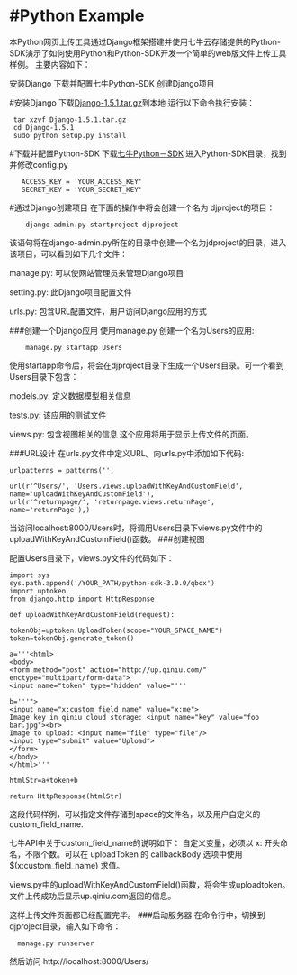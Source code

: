 #Python Example
===============
本Python网页上传工具通过Django框架搭建并使用七牛云存储提供的Python-SDK演示了如何使用Python和Python-SDK开发一个简单的web版文件上传工具样例。
主要内容如下：

安装Django
下载并配置七牛Python-SDK
创建Django项目

#安装Django
下载[Django-1.5.1.tar.gz](www.djangoproject.com/download)到本地 运行以下命令执行安装：

     tar xzvf Django-1.5.1.tar.gz
     cd Django-1.5.1
     sudo python setup.py install
#下载并配置Python-SDK
下载[七牛Python－SDK](https://github.com/qiniu/python-sdk)
进入Python-SDK目录，找到并修改config.py
       
       ACCESS_KEY = 'YOUR_ACCESS_KEY'
       SECRET_KEY = 'YOUR_SECRET_KEY'
       
 
#通过Django创建项目
在下面的操作中将会创建一个名为 djproject的项目：
        
        django-admin.py startproject djproject
该语句将在django-admin.py所在的目录中创建一个名为jdproject的目录，进入该项目，可以看到如下几个文件： 

manage.py: 可以使网站管理员来管理Django项目

setting.py: 此Django项目配置文件

urls.py: 包含URL配置文件，用户访问Django应用的方式

###创建一个Django应用
使用manage.py 创建一个名为Users的应用:
        
        manage.py startapp Users

使用startapp命令后，将会在djproject目录下生成一个Users目录。可一个看到Users目录下包含：

models.py: 定义数据模型相关信息

tests.py: 该应用的测试文件

views.py: 包含视图相关的信息
这个应用将用于显示上传文件的页面。



###URL设计
在urls.py文件中定义URL。向urls.py中添加如下代码:
            
    urlpatterns = patterns('',

    url(r'^Users/', 'Users.views.uploadWithKeyAndCustomField', name='uploadWithKeyAndCustomField'),
    url(r'^returnpage/', 'returnpage.views.returnPage', name='returnPage'),)
    
当访问localhost:8000/Users时，将调用Users目录下views.py文件中的uploadWithKeyAndCustomField()函数。
###创建视图

配置Users目录下，views.py文件的代码如下：
      
    import sys
    sys.path.append('/YOUR_PATH/python-sdk-3.0.0/qbox')
    import uptoken
    from django.http import HttpResponse

    def uploadWithKeyAndCustomField(request):
    
    tokenObj=uptoken.UploadToken(scope="YOUR_SPACE_NAME")
    token=tokenObj.generate_token()
    
    a='''<html>
    <body>
    <form method="post" action="http://up.qiniu.com/" enctype="multipart/form-data">
    <input name="token" type="hidden" value="'''
    
    b='''">
    <input name="x:custom_field_name" value="x:me">
    Image key in qiniu cloud storage: <input name="key" value="foo bar.jpg"><br>
    Image to upload: <input name="file" type="file"/>
    <input type="submit" value="Upload">
    </form>
    </body>
    </html>'''
    
    htmlStr=a+token+b
    
    return HttpResponse(htmlStr)
    
    

这段代码样例，可以指定文件存储到space的文件名，以及用户自定义的custom_field_name. 

七牛API中关于custom_field_name的说明如下：
自定义变量，必须以 x: 开头命名，不限个数。可以在 uploadToken 的 callbackBody 选项中使用 $(x:custom_field_name) 求值。

views.py中的uploadWithKeyAndCustomField()函数，将会生成uploadtoken。文件上传成功后显示up.qiniu.com返回的信息。

    
这样上传文件页面都已经配置完毕。
###启动服务器
   在命令行中，切换到djproject目录，输入如下命令：
         
      manage.py runserver
      
然后访问 http://localhost:8000/Users/ 